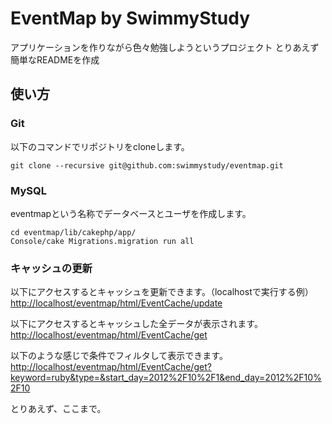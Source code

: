 # EventMap by SwimmyStudy
アプリケーションを作りながら色々勉強しようというプロジェクト
とりあえず簡単なREADMEを作成

## 使い方
### Git
以下のコマンドでリポジトリをcloneします。

`git clone --recursive git@github.com:swimmystudy/eventmap.git`


### MySQL
eventmapという名称でデータベースとユーザを作成します。

`cd eventmap/lib/cakephp/app/`  
`Console/cake Migrations.migration run all`

### キャッシュの更新
以下にアクセスするとキャッシュを更新できます。（localhostで実行する例）  
[http://localhost/eventmap/html/EventCache/update](http://localhost/eventmap/html/EventCache/update)

以下にアクセスするとキャッシュした全データが表示されます。  
[http://localhost/eventmap/html/EventCache/get](http://localhost/eventmap/html/EventCache/get)

以下のような感じで条件でフィルタして表示できます。  
[http://localhost/eventmap/html/EventCache/get?keyword=ruby&type=&start_day=2012%2F10%2F1&end_day=2012%2F10%2F10](http://localhost/eventmap/html/EventCache/get?keyword=ruby&type=&start_day=2012%2F10%2F1&end_day=2012%2F10%2F10)

とりあえず、ここまで。
